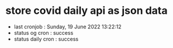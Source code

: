 # store covid daily api as json data

- last cronjob : Sunday, 19 June 2022 13:22:12
- status og cron : success
- status daily cron : success
      
      